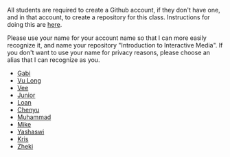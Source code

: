 All students are required to create a Github account, if they don't have one,
and in that account, to create a repository for this class. Instructions for
doing this are
[here](https://github.com/michaelshiloh/resourcesForClasses#github-resources).

Please use your name for your account name so that I can more easily recognize
it, and name your repository "Introduction to Interactive Media". If you don't
want to use your name for privacy reasons, please choose an alias that I can
recognize as you.

- [Gabi](https://github.com/gabibranche/Introduction_to_Interactive_Media)
- [Vu Long](https://github.com/vulongphan)
- [Vee](vnling)
- [Junior](https://github.com/jgarcia1599/IntrotoIM_Summer2020)
- [Loan](https://github.com/loanahoang/Summer-Intro.to.IM)
- [Chenyu](https://github.com/CyE01/IntroToIM)
- [Muhammad](https://github.com/MuhammadBinNauman/Intro-to-IM)
- [Mike](https://github.com/mike-leo-k/intro-to-im/)
- [Yashaswi](https://github.com/ym1929/Introduction-to-Interactive-Media)
- [Kris](https://github.com/Quarmuz/IntroToIM.git)
- [Zheki](https://github.com/Zheki/Intro-to-IM-Summer-2020)

